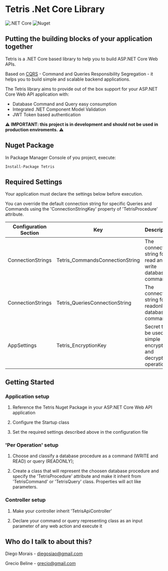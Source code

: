 # Tetris .Net Core Library #

![.NET Core](https://github.com/diegosiao/Tetris/workflows/.NET%20Core/badge.svg) ![Nuget](https://github.com/diegosiao/Tetris/workflows/Nuget/badge.svg)

## Putting the building blocks of your application together

Tetris is a .NET Core based library to help you to build ASP.NET Core Web APIs.

Based on [CQRS](https://martinfowler.com/bliki/CQRS.html) - Command and Queries Responsibility Segregation - it helps you to build simple and scalable backend applications.

The Tetris library aims to provide out of the box support for your ASP.NET Core Web API application with: 
- Database Command and Query easy consumption
- Integrated .NET Component Model Validation
- JWT Token based authentication

⚠️ **IMPORTANT: this project is in development and should not be used in production enviroments.** ⚠️

## Nuget Package 

In Package Manager Console of you project, execute:

`Install-Package Tetris`

## Required Settings

Your application must declare the settings below before execution. 

You can override the default connection string for specific Queries and Commands using the 'ConnectionStringKey' property of 'TetrisProcedure' attribute.

Configuration Section | Key | Description
--- | --- | ---
ConnectionStrings | Tetris_CommandsConnectionString | The connection string for read and write database commands
ConnectionStrings | Tetris_QueriesConnectionString | The connection string for readonly database commands
AppSettings | Tetris_EncryptionKey | Secret to be used in simple encryption and decryption operations

## Getting Started

### Application setup

1. Reference the Tetris Nuget Package in your ASP.NET Core Web API application

2. Configure the Startup class

3. Set the required settings described above in the configuration file

### 'Per Operation' setup

1. Choose and classify a database procedure as a command (WRITE and READ) or query (READONLY);

2. Create a class that will represent the choosen database procedure and specify the 'TetrisProcedure' attribute and make it inherit from 'TetrisCommand' or 'TetrisQuery' class. Properties will act like parameters.

### Controller setup

1. Make your controller inherit 'TetrisApiController'

2. Declare your command or query representing class as an input parameter of any web action and execute it

## Who do I talk to about this?

Diego Morais - diegosiao@gmail.com

Grecio Beline - grecio@gmail.com
